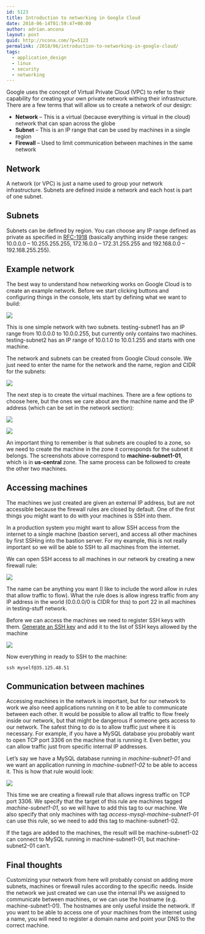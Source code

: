 ```yaml
---
id: 5123
title: Introduction to networking in Google Cloud
date: 2018-06-14T01:59:47+00:00
author: adrian.ancona
layout: post
guid: http://ncona.com/?p=5123
permalink: /2018/06/introduction-to-networking-in-google-cloud/
tags:
  - application_design
  - linux
  - security
  - networking
---
```

Google uses the concept of Virtual Private Cloud (VPC) to refer to their capability for creating your own private network withing their infrastructure. There are a few terms that will allow us to create a network of our design:

  * **Network** &#8211; This is a virtual (because everything is virtual in the cloud) network that can span across the globe
  * **Subnet** &#8211; This is an IP range that can be used by machines in a single region
  * **Firewall** &#8211; Used to limit communication between machines in the same network

## Network

A network (or VPC) is just a name used to group your network infrastructure. Subnets are defined inside a network and each host is part of one subnet.

## Subnets

Subnets can be defined by region. You can choose any IP range defined as private as specified in [RFC-1918](https://tools.ietf.org/html/rfc1918) (basically anything inside these ranges: 10.0.0.0 &#8211; 10.255.255.255, 172.16.0.0 &#8211; 172.31.255.255 and 192.168.0.0 &#8211; 192.168.255.255).

<!--more-->

## Example network

The best way to understand how networking works on Google Cloud is to create an example network. Before we start clicking buttons and configuring things in the console, lets start by defining what we want to build:

[<img src="/images/posts/example-network.jpg" />](/images/posts/example-network.jpg)

This is one simple network with two subnets. testing-subnet1 has an IP range from 10.0.0.0 to 10.0.0.255, but currently only contains two machines. testing-subnet2 has an IP range of 10.0.1.0 to 10.0.1.255 and starts with one machine.

The network and subnets can be created from Google Cloud console. We just need to enter the name for the network and the name, region and CIDR for the subnets:

[<img src="/images/posts/google-network.png" />](/images/posts/google-network.png)

The next step is to create the virtual machines. There are a few options to choose here, but the ones we care about are the machine name and the IP address (which can be set in the network section):

[<img src="/images/posts/google-network-ip.png" />](/images/posts/google-network-ip.png)

[<img src="/images/posts/google-network-ip-2.png" />](/images/posts/google-network-ip2.png)

An important thing to remember is that subnets are coupled to a zone, so we need to create the machine in the zone it corresponds for the subnet it belongs. The screenshots above correspond to **machine-subnet1-01**, which is in **us-central** zone. The same process can be followed to create the other two machines.

## Accessing machines

The machines we just created are given an external IP address, but are not accessible because the firewall rules are closed by default. One of the first things you might want to do with your machines is SSH into them.

In a production system you might want to allow SSH access from the internet to a single machine (bastion server), and access all other machines by first SSHing into the bastion server. For my example, this is not really important so we will be able to SSH to all machines from the internet.

We can open SSH access to all machines in our network by creating a new firewall rule:

[<img src="/images/posts/google-ssh.png" />](/images/posts/google-ssh.png)

The name can be anything you want (I like to include the word allow in rules that allow traffic to flow). What the rule does is allow ingress traffic from any IP address in the world (0.0.0.0/0 is CIDR for this) to port 22 in all machines in testing-stuff network.

Before we can access the machines we need to register SSH keys with them. [Generate an SSH key](https://help.github.com/articles/generating-a-new-ssh-key-and-adding-it-to-the-ssh-agent/) and add it to the list of SSH keys allowed by the machine

[<img src="/images/posts/enter-ssh.png" />](/images/posts/enter-ssh.png)

Now everything in ready to SSH to the machine:

```
ssh myself@35.125.48.51
```

## Communication between machines

Accessing machines in the network is important, but for our network to work we also need applications running on it to be able to communicate between each other. It would be possible to allow all traffic to flow freely inside our network, but that might be dangerous if someone gets access to our network. The safest thing to do is to allow traffic just where it is necessary. For example, if you have a MySQL database you probably want to open TCP port 3306 on the machine that is running it. Even better, you can allow traffic just from specific internal IP addresses.

Let&#8217;s say we have a MySQL database running in _machine-subnet1-01_ and we want an application running in _machine-subnet1-02_ to be able to access it. This is how that rule would look:

[<img src="/images/posts/internal-network.png" />](/images/posts/internal-network.png)

This time we are creating a firewall rule that allows ingress traffic on TCP port 3306. We specify that the target of this rule are machines tagged _machine-subnet1-01_, so we will have to add this tag to our machine. We also specify that only machines with tag _access-mysql-machine-subnet1-01_ can use this rule, so we need to add this tag to machine-subnet1-02.

If the tags are added to the machines, the result will be machine-subnet1-02 can connect to MySQL running in machine-subnet1-01, but machine-subnet2-01 can&#8217;t.

## Final thoughts

Customizing your network from here will probably consist on adding more subnets, machines or firewall rules according to the specific needs. Inside the network we just created we can use the internal IPs we assigned to communicate between machines, or we can use the hostname (e.g. machine-subnet1-01). The hostnames are only useful inside the network. If you want to be able to access one of your machines from the internet using a name, you will need to register a domain name and point your DNS to the correct machine.
